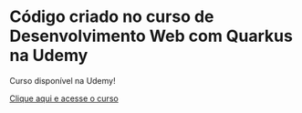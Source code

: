  # Código criado no curso de Desenvolvimento Web com Quarkus na Udemy

Curso disponível na Udemy! 

[Clique aqui e acesse o curso](https://www.udemy.com/course/draft/2935782/?referralCode=FB263DAFBC7707FFA058)